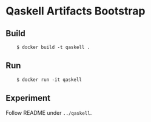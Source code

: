 # Qaskell Artifacts Bootstrap

## Build

        $ docker build -t qaskell .

## Run

        $ docker run -it qaskell

## Experiment

Follow README under `../qaskell`.